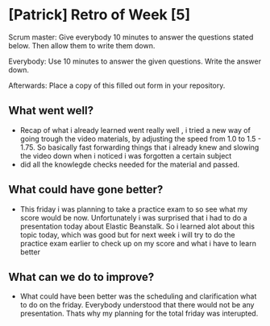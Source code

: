 # [Patrick] Retro of Week [5]
Scrum master: Give everybody 10 minutes to answer the questions stated below. Then allow them to write them down.

Everybody: Use 10 minutes to answer the given questions. Write the answer down.

Afterwards: Place a copy of this filled out form in your repository.

## What went well?
 - Recap of what i already learned went really well , i tried a new way of going trough the video materials, by adjusting the speed from 1.0 to 1.5 - 1.75. So basically fast forwarding things that i already knew and slowing the video down when i noticed i was forgotten a certain subject
 - did all the knowlegde checks needed for the material and passed.  

## What could have gone better?
 - This friday i was planning to take a practice exam to so see what my score would be now. Unfortunately i was surprised that i had to do a presentation today about Elastic Beanstalk. So i learned alot about this topic today, which was good but for next week i will try to do the practice exam earlier to check up on my score and what i have to learn better

## What can we do to improve?
 - What could have been better was the scheduling and clarification what to do on the friday. Everybody understood that there would not be any presentation. Thats why my planning for the total friday was interupted. 
